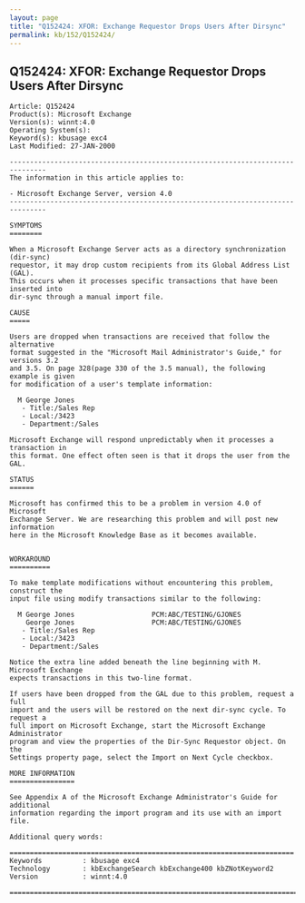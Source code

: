 ```yaml
---
layout: page
title: "Q152424: XFOR: Exchange Requestor Drops Users After Dirsync"
permalink: kb/152/Q152424/
---
```


## Q152424: XFOR: Exchange Requestor Drops Users After Dirsync

	Article: Q152424
	Product(s): Microsoft Exchange
	Version(s): winnt:4.0
	Operating System(s): 
	Keyword(s): kbusage exc4
	Last Modified: 27-JAN-2000
	
	-------------------------------------------------------------------------------
	The information in this article applies to:
	
	- Microsoft Exchange Server, version 4.0 
	-------------------------------------------------------------------------------
	
	SYMPTOMS
	========
	
	When a Microsoft Exchange Server acts as a directory synchronization (dir-sync)
	requestor, it may drop custom recipients from its Global Address List (GAL).
	This occurs when it processes specific transactions that have been inserted into
	dir-sync through a manual import file.
	
	CAUSE
	=====
	
	Users are dropped when transactions are received that follow the alternative
	format suggested in the "Microsoft Mail Administrator's Guide," for versions 3.2
	and 3.5. On page 328(page 330 of the 3.5 manual), the following example is given
	for modification of a user's template information:
	
	  M George Jones
	   - Title:/Sales Rep
	   - Local:/3423
	   - Department:/Sales
	
	Microsoft Exchange will respond unpredictably when it processes a transaction in
	this format. One effect often seen is that it drops the user from the GAL.
	
	STATUS
	======
	
	Microsoft has confirmed this to be a problem in version 4.0 of Microsoft
	Exchange Server. We are researching this problem and will post new information
	here in the Microsoft Knowledge Base as it becomes available.
	
	
	WORKAROUND
	==========
	
	To make template modifications without encountering this problem, construct the
	input file using modify transactions similar to the following:
	
	  M George Jones                   PCM:ABC/TESTING/GJONES
	    George Jones                   PCM:ABC/TESTING/GJONES
	   - Title:/Sales Rep
	   - Local:/3423
	   - Department:/Sales
	
	Notice the extra line added beneath the line beginning with M. Microsoft Exchange
	expects transactions in this two-line format.
	
	If users have been dropped from the GAL due to this problem, request a full
	import and the users will be restored on the next dir-sync cycle. To request a
	full import on Microsoft Exchange, start the Microsoft Exchange Administrator
	program and view the properties of the Dir-Sync Requestor object. On the
	Settings property page, select the Import on Next Cycle checkbox.
	
	MORE INFORMATION
	================
	
	See Appendix A of the Microsoft Exchange Administrator's Guide for additional
	information regarding the import program and its use with an import file.
	
	Additional query words:
	
	======================================================================
	Keywords          : kbusage exc4 
	Technology        : kbExchangeSearch kbExchange400 kbZNotKeyword2
	Version           : winnt:4.0
	
	=============================================================================
	

